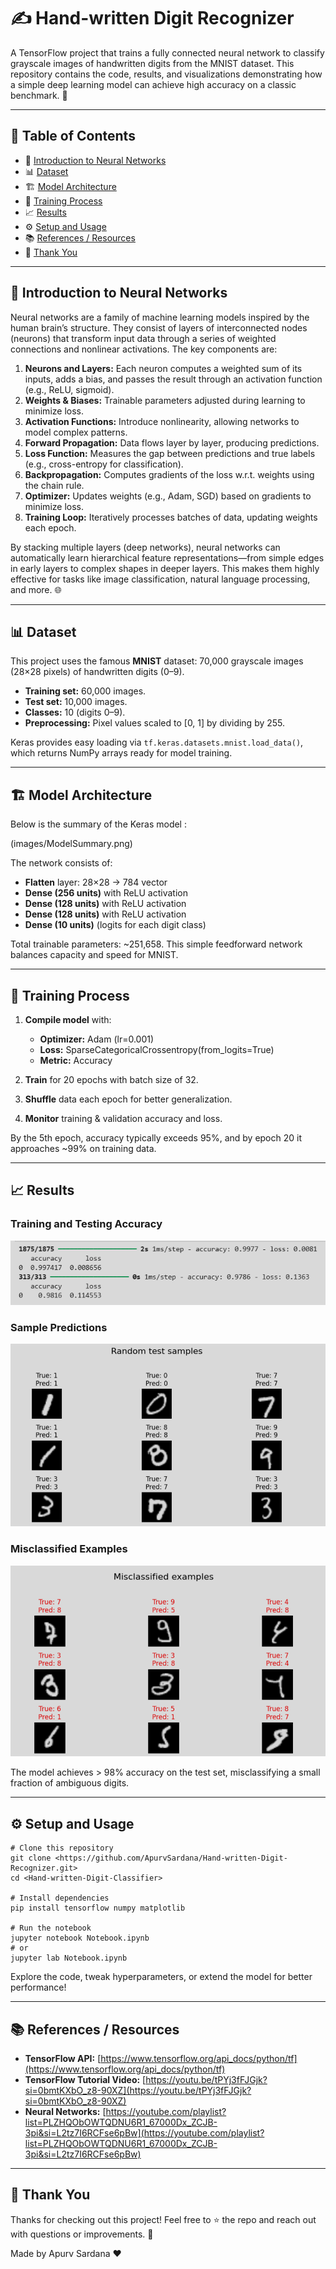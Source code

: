 # ✍️ Hand-written Digit Recognizer

A TensorFlow project that trains a fully connected neural network to classify grayscale images of handwritten digits from the MNIST dataset. This repository contains the code, results, and visualizations demonstrating how a simple deep learning model can achieve high accuracy on a classic benchmark. 🚀

---

## 📖 Table of Contents

* 🧠 [Introduction to Neural Networks](#-introduction-to-neural-networks)  
* 📊 [Dataset](#-dataset)  
* 🏗️ [Model Architecture](#--model-architecture)  
* 🔄 [Training Process](#-training-process)  
* 📈 [Results](#-results)  
* ⚙️ [Setup and Usage](#--setup-and-usage)  
* 📚 [References / Resources](#-references--resources)  
* 🙏 [Thank You](#-thank-you)  

---

## 🧠 Introduction to Neural Networks

Neural networks are a family of machine learning models inspired by the human brain’s structure. They consist of layers of interconnected nodes (neurons) that transform input data through a series of weighted connections and nonlinear activations. The key components are:

1. **Neurons and Layers:** Each neuron computes a weighted sum of its inputs, adds a bias, and passes the result through an activation function (e.g., ReLU, sigmoid).
2. **Weights & Biases:** Trainable parameters adjusted during learning to minimize loss.
3. **Activation Functions:** Introduce nonlinearity, allowing networks to model complex patterns.
4. **Forward Propagation:** Data flows layer by layer, producing predictions.
5. **Loss Function:** Measures the gap between predictions and true labels (e.g., cross-entropy for classification).
6. **Backpropagation:** Computes gradients of the loss w\.r.t. weights using the chain rule.
7. **Optimizer:** Updates weights (e.g., Adam, SGD) based on gradients to minimize loss.
8. **Training Loop:** Iteratively processes batches of data, updating weights each epoch.

By stacking multiple layers (deep networks), neural networks can automatically learn hierarchical feature representations—from simple edges in early layers to complex shapes in deeper layers. This makes them highly effective for tasks like image classification, natural language processing, and more. 🌐

---

## 📊 Dataset

This project uses the famous **MNIST** dataset: 70,000 grayscale images (28×28 pixels) of handwritten digits (0–9).

* **Training set:** 60,000 images.
* **Test set:** 10,000 images.
* **Classes:** 10 (digits 0–9).
* **Preprocessing:** Pixel values scaled to \[0, 1] by dividing by 255.

Keras provides easy loading via `tf.keras.datasets.mnist.load_data()`, which returns NumPy arrays ready for model training.

---

## 🏗️ Model Architecture

Below is the summary of the Keras model :

(images/ModelSummary.png)

The network consists of:

* **Flatten** layer: 28×28 → 784 vector
* **Dense (256 units)** with ReLU activation
* **Dense (128 units)** with ReLU activation
* **Dense (128 units)** with ReLU activation
* **Dense (10 units)** (logits for each digit class)

Total trainable parameters: \~251,658. This simple feedforward network balances capacity and speed for MNIST.

---

## 🔄 Training Process

1. **Compile model** with:

   * **Optimizer:** Adam (lr=0.001)
   * **Loss:** SparseCategoricalCrossentropy(from\_logits=True)
   * **Metric:** Accuracy
2. **Train** for 20 epochs with batch size of 32.
3. **Shuffle** data each epoch for better generalization.
4. **Monitor** training & validation accuracy and loss.

By the 5th epoch, accuracy typically exceeds 95%, and by epoch 20 it approaches \~99% on training data.

---

## 📈 Results

### Training and Testing Accuracy

![Training Accuracy & Loss](images/Accuracies.png)

### Sample Predictions

![Correct Predictions](images/SomeTestResults.png)

### Misclassified Examples

![Wrong Predictions](images/SomeWrongResults.png)

The model achieves > 98% accuracy on the test set, misclassifying a small fraction of ambiguous digits.

---

## ⚙️ Setup and Usage

```
# Clone this repository
git clone <https://github.com/ApurvSardana/Hand-written-Digit-Recognizer.git>
cd <Hand-written-Digit-Classifier>

# Install dependencies
pip install tensorflow numpy matplotlib

# Run the notebook
jupyter notebook Notebook.ipynb
# or
jupyter lab Notebook.ipynb
```

Explore the code, tweak hyperparameters, or extend the model for better performance!

---

## 📚 References / Resources

* **TensorFlow API:** [https://www.tensorflow.org/api_docs/python/tf](https://www.tensorflow.org/api_docs/python/tf)
* **TensorFlow Tutorial Video:** [https://youtu.be/tPYj3fFJGjk?si=0bmtKXbO_z8-90XZ](https://youtu.be/tPYj3fFJGjk?si=0bmtKXbO_z8-90XZ)
* **Neural Networks:** [https://youtube.com/playlist?list=PLZHQObOWTQDNU6R1_67000Dx_ZCJB-3pi&si=L2tz7I6RCFse6pBw](https://youtube.com/playlist?list=PLZHQObOWTQDNU6R1_67000Dx_ZCJB-3pi&si=L2tz7I6RCFse6pBw)

---

## 🙏 Thank You

Thanks for checking out this project! Feel free to ⭐ the repo and reach out with questions or improvements. 🎉

Made by Apurv Sardana ❤️
